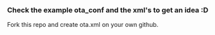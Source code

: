 ### Check the example ota_conf and the xml's to get an idea :D

Fork this repo and create ota.xml on your own github.
